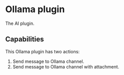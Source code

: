 # Ollama plugin

The AI plugin.

## Capabilities

This Ollama plugin has two actions:

1. Send message to Ollama channel.
2. Send message to Ollama channel with attachment.
